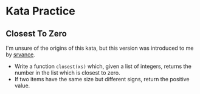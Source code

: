# Kata Practice

## Closest To Zero

I'm unsure of the origins of this kata, but this version was introduced to me by [srvance](https://github.com/srvance).

* Write a function `closest(xs)` which, given a list of integers, returns the number in the list which is closest to zero.
* If two items have the same size but different signs, return the positive value.

